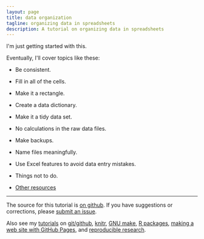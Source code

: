```yaml
---
layout: page
title: data organization
tagline: organizing data in spreadsheets
description: A tutorial on organizing data in spreadsheets
---
```


I'm just getting started with this.

Eventually, I'll cover topics like these:

- Be consistent.
- Fill in all of the cells.
- Make it a rectangle.
- Create a data dictionary.
- Make it a tidy data set.
- No calculations in the raw data files.
- Make backups.
- Name files meaningfully.
- Use Excel features to avoid data entry mistakes.
- Things not to do.

- [Other resources](pages/resources.html)

---

The source for this tutorial is
[on github](http://github.com/kbroman/dataorg).  If you have
suggestions or corrections, please
[submit an issue](https://github.com/kbroman/dataorg/issues).


Also see my [tutorials](http://kbroman.org/pages/tutorials)
on
[git/github](http://kbroman.org/github_tutorial),
[knitr](http://kbroman.org/knitr_knutshell),
[GNU make](http://kbroman.org/minimal_make),
[R packages](http://kbroman.org/pkg_primer),
[making a web site with GitHub Pages](http://kbroman.org/simple_site),
and [reproducible research](http://kbroman.org/steps2rr).
